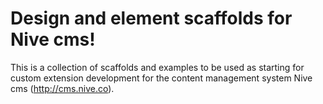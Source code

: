 
# Design and element scaffolds for Nive cms!

This is a collection of scaffolds and examples to be used as starting for 
custom extension development for the content management system Nive cms 
(http://cms.nive.co).



